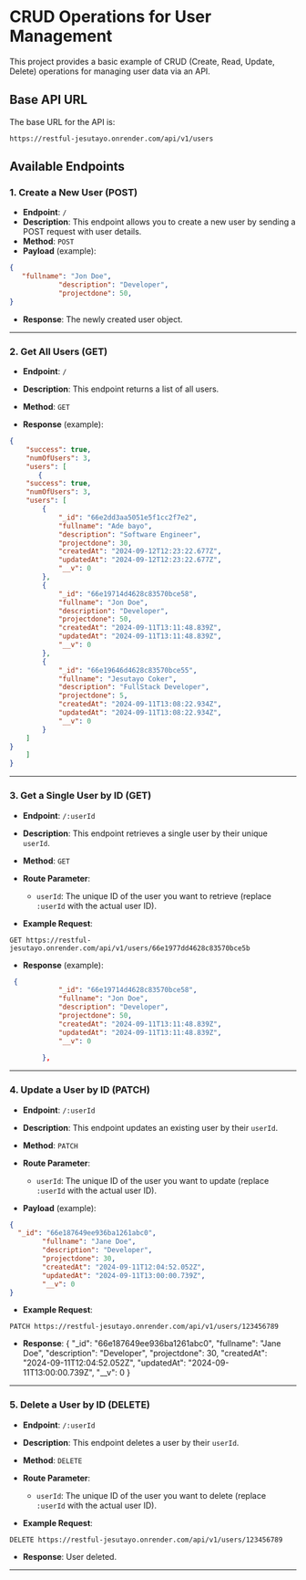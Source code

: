 # CRUD Operations for User Management

This project provides a basic example of CRUD (Create, Read, Update, Delete) operations for managing user data via an API.

## Base API URL

The base URL for the API is:

```
https://restful-jesutayo.onrender.com/api/v1/users
```

## Available Endpoints

### 1. Create a New User (POST)
- **Endpoint**: `/`
- **Description**: This endpoint allows you to create a new user by sending a POST request with user details.
- **Method**: `POST`
- **Payload** (example):

```json
{
   "fullname": "Jon Doe",
            "description": "Developer",
            "projectdone": 50,
}
```

- **Response**: The newly created user object.

---

### 2. Get All Users (GET)
- **Endpoint**: `/`
- **Description**: This endpoint returns a list of all users.
- **Method**: `GET`

- **Response** (example):

```json
{
    "success": true,
    "numOfUsers": 3,
    "users": [
       {
    "success": true,
    "numOfUsers": 3,
    "users": [
        {
            "_id": "66e2dd3aa5051e5f1cc2f7e2",
            "fullname": "Ade bayo",
            "description": "Software Engineer",
            "projectdone": 30,
            "createdAt": "2024-09-12T12:23:22.677Z",
            "updatedAt": "2024-09-12T12:23:22.677Z",
            "__v": 0
        },
        {
            "_id": "66e19714d4628c83570bce58",
            "fullname": "Jon Doe",
            "description": "Developer",
            "projectdone": 50,
            "createdAt": "2024-09-11T13:11:48.839Z",
            "updatedAt": "2024-09-11T13:11:48.839Z",
            "__v": 0
        },
        {
            "_id": "66e19646d4628c83570bce55",
            "fullname": "Jesutayo Coker",
            "description": "FullStack Developer",
            "projectdone": 5,
            "createdAt": "2024-09-11T13:08:22.934Z",
            "updatedAt": "2024-09-11T13:08:22.934Z",
            "__v": 0
        }
    ]
}
    ]
}
```

---

### 3. Get a Single User by ID (GET)
- **Endpoint**: `/:userId`
- **Description**: This endpoint retrieves a single user by their unique `userId`.
- **Method**: `GET`

- **Route Parameter**: 
  - `userId`: The unique ID of the user you want to retrieve (replace `:userId` with the actual user ID).

- **Example Request**:

```
GET https://restful-jesutayo.onrender.com/api/v1/users/66e1977dd4628c83570bce5b
```

- **Response** (example):

```json
 {
            "_id": "66e19714d4628c83570bce58",
            "fullname": "Jon Doe",
            "description": "Developer",
            "projectdone": 50,
            "createdAt": "2024-09-11T13:11:48.839Z",
            "updatedAt": "2024-09-11T13:11:48.839Z",
            "__v": 0
        
        },
```

---

### 4. Update a User by ID (PATCH)
- **Endpoint**: `/:userId`
- **Description**: This endpoint updates an existing user by their `userId`.
- **Method**: `PATCH`

- **Route Parameter**: 
  - `userId`: The unique ID of the user you want to update (replace `:userId` with the actual user ID).

- **Payload** (example):

```json
{
  "_id": "66e187649ee936ba1261abc0",
        "fullname": "Jane Doe",
        "description": "Developer",
        "projectdone": 30,
        "createdAt": "2024-09-11T12:04:52.052Z",
        "updatedAt": "2024-09-11T13:00:00.739Z",
        "__v": 0
}
```

- **Example Request**:

```
PATCH https://restful-jesutayo.onrender.com/api/v1/users/123456789
```

- **Response**: {
  "_id": "66e187649ee936ba1261abc0",
        "fullname": "Jane Doe",
        "description": "Developer",
        "projectdone": 30,
        "createdAt": "2024-09-11T12:04:52.052Z",
        "updatedAt": "2024-09-11T13:00:00.739Z",
        "__v": 0
}

---

### 5. Delete a User by ID (DELETE)
- **Endpoint**: `/:userId`
- **Description**: This endpoint deletes a user by their `userId`.
- **Method**: `DELETE`

- **Route Parameter**: 
  - `userId`: The unique ID of the user you want to delete (replace `:userId` with the actual user ID).

- **Example Request**:

```
DELETE https://restful-jesutayo.onrender.com/api/v1/users/123456789
```

- **Response**: User deleted.

---